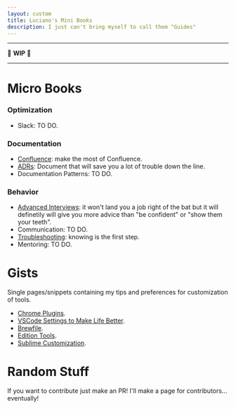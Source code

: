 ```yaml
---
layout: custom
title: Luciano's Mini Books
description: I just can't bring myself to call them "Guides"
---
```



---

📣 **WIP** 📣

---

# Micro Books


### Optimization

- Slack: TO DO.

### Documentation

- [Confluence](./pages/confluence): make the most of Confluence.
- [ADRs](./pages/adrs.md): Document that will save you a lot of trouble down the line.
- Documentation Patterns: TO DO.

### Behavior

- [Advanced Interviews](./pages/adv-interviews): it won't land you a job right of the bat but it will definetily will give you more advice than "be confident" or "show them your teeth".
- Communication: TO DO.
- [Troubleshooting](./pages/troubleshooting): knowing is the first step.
- Mentoring: TO DO.

# Gists

Single pages/snippets containing my tips and preferences for customization of tools.

- [Chrome Plugins](https://gist.github.com/LucianoAdonis/be46fd68a6324a9777385b8982885cc3).
- [VSCode Settings to Make Life Better](https://gist.github.com/LucianoAdonis/4a711db16b8eef7a24c5e66110ba644e).
- [Brewfile](https://gist.github.com/LucianoAdonis/43a43e5b80515abb828ceb1d3dca2258).
- [Edition Tools](https://gist.github.com/LucianoAdonis/93f008e9bf92b0dbcdd5d2ee03f37535).
- [Sublime Customization](https://gist.github.com/LucianoAdonis/2fdc70716cc00e7d584494b0beafc985).


# Random Stuff

If you want to contribute just make an PR! I'll make a page for contributors... eventually!
